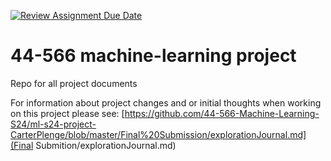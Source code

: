 [![Review Assignment Due Date](https://classroom.github.com/assets/deadline-readme-button-24ddc0f5d75046c5622901739e7c5dd533143b0c8e959d652212380cedb1ea36.svg)](https://classroom.github.com/a/7lKBcjfN)
# 44-566 machine-learning project
Repo for all project documents

For information about project changes and or initial thoughts when working on this project please see: 
[https://github.com/44-566-Machine-Learning-S24/ml-s24-project-CarterPlenge/blob/master/Final%20Submission/explorationJournal.md](Final Submition/explorationJournal.md)
